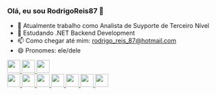### Olá, eu sou RodrigoReis87 👋

- 🔭 Atualmente trabalho como Analista de Suyporte de Terceiro Nível
- 🌱 Estudando .NET Backend Development
- 📫 Como chegar até mim: rodrigo_reis_87@hotmail.com
- 😄 Pronomes: ele/dele

<div align="left">
  
  <a href= "https://www.linkedin.com/in/rodrigo-reis-555113119/">
  <image height="30em" src="https://img.shields.io/badge/LinkedIn-0077B5?style=for-the-badge&logo=linkedin&logoColor=white">
    
  <a href= "#">
  <image height="30em" src="https://img.shields.io/badge/Instagram-E4405F?style=for-the-badge&logo=instagram&logoColor=white">
    
  <a href= "https://github.com/RodrigoReis87">
  <image height="30em" src="https://img.shields.io/badge/GitHub-100000?style=for-the-badge&logo=github&logoColor=white">    
</div>
    
<div align="left">
  
  <image height="30em" src="https://img.shields.io/badge/C%23-239120?style=for-the-badge&logo=c-sharp&logoColor=white">
     
  <image height="30em" src="https://img.shields.io/badge/.NET-5C2D91?style=for-the-badge&logo=.net&logoColor=white">
    
  <image height="30em" src="https://img.shields.io/badge/Angular-DD0031?style=for-the-badge&logo=angular&logoColor=white">
    
  <image height="30em" src="https://img.shields.io/badge/MySQL-00000F?style=for-the-badge&logo=mysql&logoColor=white">
     
  <image height="30em" src="https://img.shields.io/badge/Bootstrap-563D7C?style=for-the-badge&logo=bootstrap&logoColor=white">
    
  <image height="30em" src="https://img.shields.io/badge/CSS3-1572B6?style=for-the-badge&logo=css3&logoColor=white">
    
  <image height="30em" src="https://img.shields.io/badge/HTML5-E34F26?style=for-the-badge&logo=html5&logoColor=white">
    
</div>
